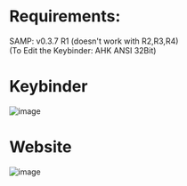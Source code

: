 # Requirements:
SAMP: v0.3.7 R1 (doesn't work with R2,R3,R4)  
(To Edit the Keybinder: AHK ANSI 32Bit)

# Keybinder
![image](https://user-images.githubusercontent.com/31670615/137601590-051cf4e3-502b-4b7e-a1d6-6bb7ca37893f.png)

# Website
![image](https://user-images.githubusercontent.com/31670615/137601640-dba9611a-7fde-412d-9e07-d4a1be436352.png)

